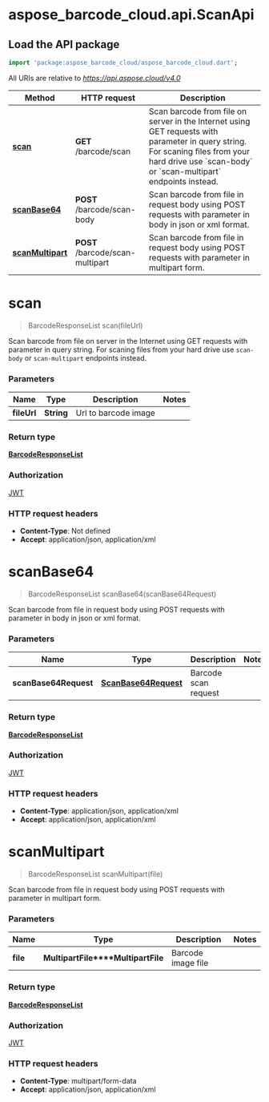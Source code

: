 # aspose_barcode_cloud.api.ScanApi

## Load the API package
```dart
import 'package:aspose_barcode_cloud/aspose_barcode_cloud.dart';
```

All URIs are relative to *https://api.aspose.cloud/v4.0*

Method | HTTP request | Description
------ | ------------ | -----------
[**scan**](ScanApi.md#scan) | **GET** /barcode/scan | Scan barcode from file on server in the Internet using GET requests with parameter in query string. For scaning files from your hard drive use &#x60;scan-body&#x60; or &#x60;scan-multipart&#x60; endpoints instead.
[**scanBase64**](ScanApi.md#scanBase64) | **POST** /barcode/scan-body | Scan barcode from file in request body using POST requests with parameter in body in json or xml format.
[**scanMultipart**](ScanApi.md#scanMultipart) | **POST** /barcode/scan-multipart | Scan barcode from file in request body using POST requests with parameter in multipart form.


# **scan**
> BarcodeResponseList scan(fileUrl)

Scan barcode from file on server in the Internet using GET requests with parameter in query string. For scaning files from your hard drive use `scan-body` or `scan-multipart` endpoints instead.

### Parameters

Name | Type | Description  | Notes
---- | ---- | ------------ | -----
 **fileUrl** | **String**| Url to barcode image | 

### Return type

[**BarcodeResponseList**](BarcodeResponseList.md)

### Authorization

[JWT](../README.md#JWT)

### HTTP request headers

 - **Content-Type**: Not defined
 - **Accept**: application/json, application/xml


# **scanBase64**
> BarcodeResponseList scanBase64(scanBase64Request)

Scan barcode from file in request body using POST requests with parameter in body in json or xml format.

### Parameters

Name | Type | Description  | Notes
---- | ---- | ------------ | -----
 **scanBase64Request** | [**ScanBase64Request**](ScanBase64Request.md)| Barcode scan request | 

### Return type

[**BarcodeResponseList**](BarcodeResponseList.md)

### Authorization

[JWT](../README.md#JWT)

### HTTP request headers

 - **Content-Type**: application/json, application/xml
 - **Accept**: application/json, application/xml


# **scanMultipart**
> BarcodeResponseList scanMultipart(file)

Scan barcode from file in request body using POST requests with parameter in multipart form.

### Parameters

Name | Type | Description  | Notes
---- | ---- | ------------ | -----
 **file** | **MultipartFile****MultipartFile**| Barcode image file | 

### Return type

[**BarcodeResponseList**](BarcodeResponseList.md)

### Authorization

[JWT](../README.md#JWT)

### HTTP request headers

 - **Content-Type**: multipart/form-data
 - **Accept**: application/json, application/xml


